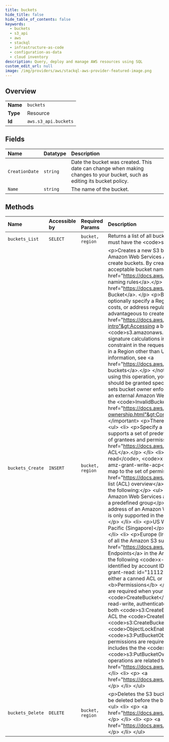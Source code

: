 ```yaml
---
title: buckets
hide_title: false
hide_table_of_contents: false
keywords:
  - buckets
  - s3_api
  - aws    
  - stackql
  - infrastructure-as-code
  - configuration-as-data
  - cloud inventory
description: Query, deploy and manage AWS resources using SQL
custom_edit_url: null
image: /img/providers/aws/stackql-aws-provider-featured-image.png
---
```

  
    

## Overview
<table><tbody>
<tr><td><b>Name</b></td><td><code>buckets</code></td></tr>
<tr><td><b>Type</b></td><td>Resource</td></tr>
<tr><td><b>Id</b></td><td><code>aws.s3_api.buckets</code></td></tr>
</tbody></table>

## Fields
| Name | Datatype | Description |
|:-----|:---------|:------------|
| `CreationDate` | `string` | Date the bucket was created. This date can change when making changes to your bucket, such as editing its bucket policy. |
| `Name` | `string` | The name of the bucket. |
## Methods
| Name | Accessible by | Required Params | Description |
|:-----|:--------------|:----------------|:------------|
| `buckets_List` | `SELECT` | `bucket, region` | Returns a list of all buckets owned by the authenticated sender of the request. To use this operation, you must have the &lt;code&gt;s3:ListAllMyBuckets&lt;/code&gt; permission. |
| `buckets_Create` | `INSERT` | `bucket, region` | &lt;p&gt;Creates a new S3 bucket. To create a bucket, you must register with Amazon S3 and have a valid Amazon Web Services Access Key ID to authenticate requests. Anonymous requests are never allowed to create buckets. By creating the bucket, you become the bucket owner.&lt;/p&gt; &lt;p&gt;Not every string is an acceptable bucket name. For information about bucket naming restrictions, see &lt;a href="https://docs.aws.amazon.com/AmazonS3/latest/userguide/bucketnamingrules.html"&gt;Bucket naming rules&lt;/a&gt;.&lt;/p&gt; &lt;p&gt;If you want to create an Amazon S3 on Outposts bucket, see &lt;a href="https://docs.aws.amazon.com/AmazonS3/latest/API/API_control_CreateBucket.html"&gt;Create Bucket&lt;/a&gt;. &lt;/p&gt; &lt;p&gt;By default, the bucket is created in the US East (N. Virginia) Region. You can optionally specify a Region in the request body. You might choose a Region to optimize latency, minimize costs, or address regulatory requirements. For example, if you reside in Europe, you will probably find it advantageous to create buckets in the Europe (Ireland) Region. For more information, see &lt;a href="https://docs.aws.amazon.com/AmazonS3/latest/dev/UsingBucket.html#access-bucket-intro"&gt;Accessing a bucket&lt;/a&gt;.&lt;/p&gt; &lt;note&gt; &lt;p&gt;If you send your create bucket request to the &lt;code&gt;s3.amazonaws.com&lt;/code&gt; endpoint, the request goes to the us-east-1 Region. Accordingly, the signature calculations in Signature Version 4 must use us-east-1 as the Region, even if the location constraint in the request specifies another Region where the bucket is to be created. If you create a bucket in a Region other than US East (N. Virginia), your application must be able to handle 307 redirect. For more information, see &lt;a href="https://docs.aws.amazon.com/AmazonS3/latest/dev/VirtualHosting.html"&gt;Virtual hosting of buckets&lt;/a&gt;.&lt;/p&gt; &lt;/note&gt; &lt;p&gt; &lt;b&gt;Access control lists (ACLs)&lt;/b&gt; &lt;/p&gt; &lt;p&gt;When creating a bucket using this operation, you can optionally configure the bucket ACL to specify the accounts or groups that should be granted specific permissions on the bucket.&lt;/p&gt; &lt;important&gt; &lt;p&gt;If your CreateBucket request sets bucket owner enforced for S3 Object Ownership and specifies a bucket ACL that provides access to an external Amazon Web Services account, your request fails with a &lt;code&gt;400&lt;/code&gt; error and returns the &lt;code&gt;InvalidBucketAclWithObjectOwnership&lt;/code&gt; error code. For more information, see &lt;a href="https://docs.aws.amazon.com/AmazonS3/latest/userguide/about-object-ownership.html"&gt;Controlling object ownership&lt;/a&gt; in the &lt;i&gt;Amazon S3 User Guide&lt;/i&gt;.&lt;/p&gt; &lt;/important&gt; &lt;p&gt;There are two ways to grant the appropriate permissions using the request headers.&lt;/p&gt; &lt;ul&gt; &lt;li&gt; &lt;p&gt;Specify a canned ACL using the &lt;code&gt;x-amz-acl&lt;/code&gt; request header. Amazon S3 supports a set of predefined ACLs, known as &lt;i&gt;canned ACLs&lt;/i&gt;. Each canned ACL has a predefined set of grantees and permissions. For more information, see &lt;a href="https://docs.aws.amazon.com/AmazonS3/latest/dev/acl-overview.html#CannedACL"&gt;Canned ACL&lt;/a&gt;.&lt;/p&gt; &lt;/li&gt; &lt;li&gt; &lt;p&gt;Specify access permissions explicitly using the &lt;code&gt;x-amz-grant-read&lt;/code&gt;, &lt;code&gt;x-amz-grant-write&lt;/code&gt;, &lt;code&gt;x-amz-grant-read-acp&lt;/code&gt;, &lt;code&gt;x-amz-grant-write-acp&lt;/code&gt;, and &lt;code&gt;x-amz-grant-full-control&lt;/code&gt; headers. These headers map to the set of permissions Amazon S3 supports in an ACL. For more information, see &lt;a href="https://docs.aws.amazon.com/AmazonS3/latest/userguide/acl-overview.html"&gt;Access control list (ACL) overview&lt;/a&gt;.&lt;/p&gt; &lt;p&gt;You specify each grantee as a type=value pair, where the type is one of the following:&lt;/p&gt; &lt;ul&gt; &lt;li&gt; &lt;p&gt; &lt;code&gt;id&lt;/code&gt; – if the value specified is the canonical user ID of an Amazon Web Services account&lt;/p&gt; &lt;/li&gt; &lt;li&gt; &lt;p&gt; &lt;code&gt;uri&lt;/code&gt; – if you are granting permissions to a predefined group&lt;/p&gt; &lt;/li&gt; &lt;li&gt; &lt;p&gt; &lt;code&gt;emailAddress&lt;/code&gt; – if the value specified is the email address of an Amazon Web Services account&lt;/p&gt; &lt;note&gt; &lt;p&gt;Using email addresses to specify a grantee is only supported in the following Amazon Web Services Regions: &lt;/p&gt; &lt;ul&gt; &lt;li&gt; &lt;p&gt;US East (N. Virginia)&lt;/p&gt; &lt;/li&gt; &lt;li&gt; &lt;p&gt;US West (N. California)&lt;/p&gt; &lt;/li&gt; &lt;li&gt; &lt;p&gt; US West (Oregon)&lt;/p&gt; &lt;/li&gt; &lt;li&gt; &lt;p&gt; Asia Pacific (Singapore)&lt;/p&gt; &lt;/li&gt; &lt;li&gt; &lt;p&gt;Asia Pacific (Sydney)&lt;/p&gt; &lt;/li&gt; &lt;li&gt; &lt;p&gt;Asia Pacific (Tokyo)&lt;/p&gt; &lt;/li&gt; &lt;li&gt; &lt;p&gt;Europe (Ireland)&lt;/p&gt; &lt;/li&gt; &lt;li&gt; &lt;p&gt;South America (São Paulo)&lt;/p&gt; &lt;/li&gt; &lt;/ul&gt; &lt;p&gt;For a list of all the Amazon S3 supported Regions and endpoints, see &lt;a href="https://docs.aws.amazon.com/general/latest/gr/rande.html#s3_region"&gt;Regions and Endpoints&lt;/a&gt; in the Amazon Web Services General Reference.&lt;/p&gt; &lt;/note&gt; &lt;/li&gt; &lt;/ul&gt; &lt;p&gt;For example, the following &lt;code&gt;x-amz-grant-read&lt;/code&gt; header grants the Amazon Web Services accounts identified by account IDs permissions to read object data and its metadata:&lt;/p&gt; &lt;p&gt; &lt;code&gt;x-amz-grant-read: id="11112222333", id="444455556666" &lt;/code&gt; &lt;/p&gt; &lt;/li&gt; &lt;/ul&gt; &lt;note&gt; &lt;p&gt;You can use either a canned ACL or specify access permissions explicitly. You cannot do both.&lt;/p&gt; &lt;/note&gt; &lt;p&gt; &lt;b&gt;Permissions&lt;/b&gt; &lt;/p&gt; &lt;p&gt;In addition to &lt;code&gt;s3:CreateBucket&lt;/code&gt;, the following permissions are required when your CreateBucket includes specific headers:&lt;/p&gt; &lt;ul&gt; &lt;li&gt; &lt;p&gt; &lt;b&gt;ACLs&lt;/b&gt; - If your &lt;code&gt;CreateBucket&lt;/code&gt; request specifies ACL permissions and the ACL is public-read, public-read-write, authenticated-read, or if you specify access permissions explicitly through any other ACL, both &lt;code&gt;s3:CreateBucket&lt;/code&gt; and &lt;code&gt;s3:PutBucketAcl&lt;/code&gt; permissions are needed. If the ACL the &lt;code&gt;CreateBucket&lt;/code&gt; request is private or doesn't specify any ACLs, only &lt;code&gt;s3:CreateBucket&lt;/code&gt; permission is needed. &lt;/p&gt; &lt;/li&gt; &lt;li&gt; &lt;p&gt; &lt;b&gt;Object Lock&lt;/b&gt; - If &lt;code&gt;ObjectLockEnabledForBucket&lt;/code&gt; is set to true in your &lt;code&gt;CreateBucket&lt;/code&gt; request, &lt;code&gt;s3:PutBucketObjectLockConfiguration&lt;/code&gt; and &lt;code&gt;s3:PutBucketVersioning&lt;/code&gt; permissions are required.&lt;/p&gt; &lt;/li&gt; &lt;li&gt; &lt;p&gt; &lt;b&gt;S3 Object Ownership&lt;/b&gt; - If your CreateBucket request includes the the &lt;code&gt;x-amz-object-ownership&lt;/code&gt; header, &lt;code&gt;s3:PutBucketOwnershipControls&lt;/code&gt; permission is required.&lt;/p&gt; &lt;/li&gt; &lt;/ul&gt; &lt;p&gt;The following operations are related to &lt;code&gt;CreateBucket&lt;/code&gt;:&lt;/p&gt; &lt;ul&gt; &lt;li&gt; &lt;p&gt; &lt;a href="https://docs.aws.amazon.com/AmazonS3/latest/API/API_PutObject.html"&gt;PutObject&lt;/a&gt; &lt;/p&gt; &lt;/li&gt; &lt;li&gt; &lt;p&gt; &lt;a href="https://docs.aws.amazon.com/AmazonS3/latest/API/API_DeleteBucket.html"&gt;DeleteBucket&lt;/a&gt; &lt;/p&gt; &lt;/li&gt; &lt;/ul&gt; |
| `buckets_Delete` | `DELETE` | `bucket, region` | &lt;p&gt;Deletes the S3 bucket. All objects (including all object versions and delete markers) in the bucket must be deleted before the bucket itself can be deleted.&lt;/p&gt; &lt;p class="title"&gt; &lt;b&gt;Related Resources&lt;/b&gt; &lt;/p&gt; &lt;ul&gt; &lt;li&gt; &lt;p&gt; &lt;a href="https://docs.aws.amazon.com/AmazonS3/latest/API/API_CreateBucket.html"&gt;CreateBucket&lt;/a&gt; &lt;/p&gt; &lt;/li&gt; &lt;li&gt; &lt;p&gt; &lt;a href="https://docs.aws.amazon.com/AmazonS3/latest/API/API_DeleteObject.html"&gt;DeleteObject&lt;/a&gt; &lt;/p&gt; &lt;/li&gt; &lt;/ul&gt; |
